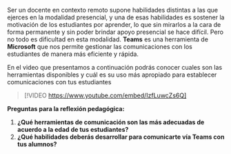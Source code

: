 

Ser un docente en contexto remoto supone habilidades distintas a las que ejerces en la modalidad presencial, y una de esas habilidades es sostener la motivación de los estudiantes por aprender, lo que sin mirarlos a la cara de forma permanente y sin poder brindar apoyo presencial se hace difícil. Pero no todo es dificultad en esta modalidad. **Teams** es una herramienta de **Microsoft** que nos permite gestionar las comunicaciones con los estudiantes de manera más eficiente y rápida. 

En el video que presentamos a continuación podrás conocer cuales son las herramientas disponibles y cuál es su uso más apropiado para establecer comunicaciones con tus estudiantes

> [!VIDEO https://www.youtube.com/embed/IzfLuwcZs6Q]

**Preguntas para la reflexión pedagógica:**

1.  **¿Qué herramientas de comunicación son las más adecuadas de acuerdo a la edad de tus estudiantes?**
2.  **¿Qué habilidades deberás desarrollar para comunicarte vía Teams con tus alumnos?**
